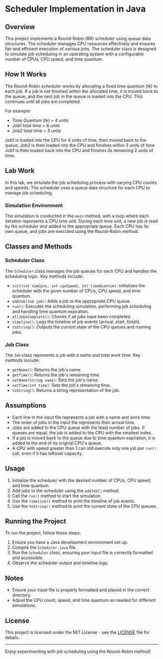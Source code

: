 # Scheduler Implementation in Java

## Overview

This project implements a Round-Robin (RR) scheduler using queue data structures. The scheduler manages CPU resources effectively and ensures fair and efficient execution of various jobs. The scheduler class is designed to simulate job scheduling in an operating system with a configurable number of CPUs, CPU speed, and time quantum.

## How It Works

The Round-Robin scheduler works by allocating a fixed time quantum (tk) to each job. If a job is not finished within the allocated time, it is moved back to the queue, and the next job in the queue is loaded into the CPU. This continues until all jobs are completed.

For example:
- Time Quantum (tk) = 4 units
- Job1 total time = 6 units
- Job2 total time = 3 units

Job1 is loaded into the CPU for 4 units of time, then moved back to the queue. Job2 is then loaded into the CPU and finishes within 3 units of time. Job1 is then loaded back into the CPU and finishes its remaining 2 units of time.

## Lab Work

In this lab, we simulate the job scheduling process with varying CPU counts and speeds. The scheduler uses a queue data structure for each CPU to manage job scheduling.

### Simulation Environment

The simulation is conducted in the `main` method, with a loop where each iteration represents a CPU time unit. During each time unit, a new job is read by the scheduler and added to the appropriate queue. Each CPU has its own queue, and jobs are executed using the Round-Robin method.

## Classes and Methods

### Scheduler Class

The `Scheduler` class manages the job queues for each CPU and handles the scheduling logic. Key methods include:

- `init(int numCpus, int cpuSpeed, int timeQuantum)`: Initializes the scheduler with the given number of CPUs, CPU speed, and time quantum.
- `addJob(Job job)`: Adds a job to the appropriate CPU queue.
- `run()`: Executes the scheduling simulation, performing job scheduling and handling time quantum expiration.
- `allJobsComplete()`: Checks if all jobs have been completed.
- `timeline()`: Logs the timeline of job events (arrival, start, finish).
- `toString()`: Outputs the current state of the CPU queues and running jobs.

### Job Class

The `Job` class represents a job with a name and total work time. Key methods include:

- `getName()`: Returns the job's name.
- `getTime()`: Returns the job's remaining time.
- `setName(String name)`: Sets the job's name.
- `setTime(int time)`: Sets the job's remaining time.
- `toString()`: Returns a string representation of the job.

## Assumptions

- Each line in the input file represents a job with a name and work time.
- The order of jobs in the input file represents their arrival time.
- Jobs are added to the CPU queue with the least number of jobs. If queues are equal, the job is added to the CPU with the smallest index.
- If a job is moved back to the queue due to time quantum expiration, it is added to the end of its original CPU's queue.
- A CPU with speed greater than 1 can still execute only one job per `run()` call, even if it has leftover capacity.

## Usage

1. Initialize the scheduler with the desired number of CPUs, CPU speed, and time quantum.
2. Add jobs to the scheduler using the `addJob()` method.
3. Call the `run()` method to start the simulation.
4. Use the `timeline()` method to print the timeline of job events.
5. Use the `toString()` method to print the current state of the CPU queues.

## Running the Project

To run the project, follow these steps:

1. Ensure you have a Java development environment set up.
2. Compile the `Scheduler.java` file.
3. Run the `Scheduler` class, ensuring your input file is correctly formatted and accessible.
4. Observe the scheduler output and timeline logs.

## Notes

- Ensure your input file is properly formatted and placed in the correct directory.
- Adjust the CPU count, speed, and time quantum as needed for different simulations.

## License

This project is licensed under the MIT License - see the [LICENSE](LICENSE) file for details.

---

Enjoy experimenting with job scheduling using the Round-Robin method!